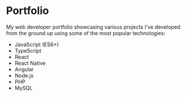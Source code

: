 # Portfolio

My web developer portfolio showcasing various projects I've developed from the ground up using some of the most popular technologies:<br/>

* JavaScript (ES6+)
* TypeScript
* React
* React Native
* Angular
* Node.js
* PHP
* MySQL

